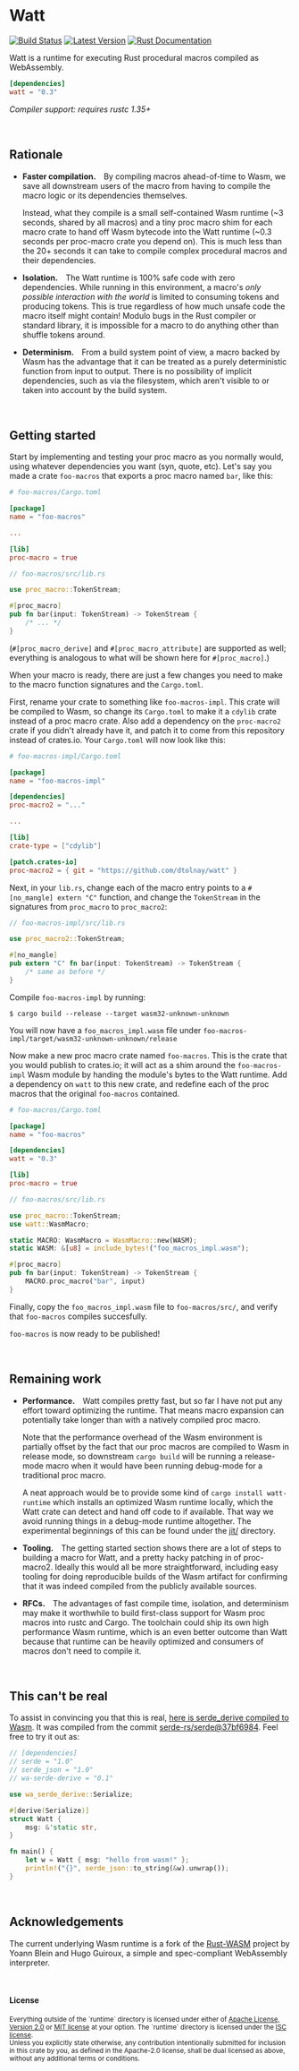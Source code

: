 Watt
====

[![Build Status](https://api.travis-ci.com/dtolnay/watt.svg?branch=master)](https://travis-ci.com/dtolnay/watt)
[![Latest Version](https://img.shields.io/crates/v/watt.svg)](https://crates.io/crates/watt)
[![Rust Documentation](https://img.shields.io/badge/api-rustdoc-blue.svg)](https://docs.rs/watt)

Watt is a runtime for executing Rust procedural macros compiled as WebAssembly.

```toml
[dependencies]
watt = "0.3"
```

*Compiler support: requires rustc 1.35+*

<br>

## Rationale

- **Faster compilation.**&emsp;By compiling macros ahead-of-time to Wasm, we
  save all downstream users of the macro from having to compile the macro logic
  or its dependencies themselves.

  Instead, what they compile is a small self-contained Wasm runtime (~3 seconds,
  shared by all macros) and a tiny proc macro shim for each macro crate to hand
  off Wasm bytecode into the Watt runtime (~0.3 seconds per proc-macro crate you
  depend on). This is much less than the 20+ seconds it can take to compile
  complex procedural macros and their dependencies.

- **Isolation.**&emsp;The Watt runtime is 100% safe code with zero dependencies.
  While running in this environment, a macro's *only possible interaction with
  the world* is limited to consuming tokens and producing tokens. This is true
  regardless of how much unsafe code the macro itself might contain! Modulo bugs
  in the Rust compiler or standard library, it is impossible for a macro to do
  anything other than shuffle tokens around.

- **Determinism.**&emsp;From a build system point of view, a macro backed by
  Wasm has the advantage that it can be treated as a purely deterministic
  function from input to output. There is no possibility of implicit
  dependencies, such as via the filesystem, which aren't visible to or taken
  into account by the build system.

<br>

## Getting started

Start by implementing and testing your proc macro as you normally would, using
whatever dependencies you want (syn, quote, etc). Let's say you made a crate
`foo-macros` that exports a proc macro named `bar`, like this:

```toml
# foo-macros/Cargo.toml

[package]
name = "foo-macros"

...

[lib]
proc-macro = true
```

```rust
// foo-macros/src/lib.rs

use proc_macro::TokenStream;

#[proc_macro]
pub fn bar(input: TokenStream) -> TokenStream {
    /* ... */
}
```

(`#[proc_macro_derive]` and `#[proc_macro_attribute]` are supported as well;
everything is analogous to what will be shown here for `#[proc_macro]`.)

When your macro is ready, there are just a few changes you need to make to
the macro function signatures and the `Cargo.toml`.

First, rename your crate to something like `foo-macros-impl`.
This crate will be compiled to Wasm, so change its `Cargo.toml` to make it
a `cdylib` crate instead of a proc macro crate. Also add a dependency on
the `proc-macro2` crate if you didn't already have it, and patch it to
come from this repository instead of crates.io. Your `Cargo.toml` will now
look like this:

```toml
# foo-macros-impl/Cargo.toml

[package]
name = "foo-macros-impl"

[dependencies]
proc-macro2 = "..."

...

[lib]
crate-type = ["cdylib"]

[patch.crates-io]
proc-macro2 = { git = "https://github.com/dtolnay/watt" }
```

Next, in your `lib.rs`, change each of the macro entry points to
a `#[no_mangle] extern "C"` function, and change the `TokenStream` in
the signatures from `proc_macro` to `proc_macro2`:

```rust
// foo-macros-impl/src/lib.rs

use proc_macro2::TokenStream;

#[no_mangle]
pub extern "C" fn bar(input: TokenStream) -> TokenStream {
    /* same as before */
}
```

Compile `foo-macros-impl` by running:

```console
$ cargo build --release --target wasm32-unknown-unknown
```

You will now have a `foo_macros_impl.wasm` file under
`foo-macros-impl/target/wasm32-unknown-unknown/release`

Now make a new proc macro crate named `foo-macros`. This is the crate that
you would publish to crates.io; it will act as a shim around
the `foo-macros-impl` Wasm module by handing the module's bytes to
the Watt runtime. Add a dependency on `watt` to this new crate, and redefine
each of the proc macros that the original `foo-macros` contained.

```toml
# foo-macros/Cargo.toml

[package]
name = "foo-macros"

[dependencies]
watt = "0.3"

[lib]
proc-macro = true
```

```rust
// foo-macros/src/lib.rs

use proc_macro::TokenStream;
use watt::WasmMacro;

static MACRO: WasmMacro = WasmMacro::new(WASM);
static WASM: &[u8] = include_bytes!("foo_macros_impl.wasm");

#[proc_macro]
pub fn bar(input: TokenStream) -> TokenStream {
    MACRO.proc_macro("bar", input)
}
```

Finally, copy the `foo_macros_impl.wasm` file to `foo-macros/src/`,
and verify that `foo-macros` compiles succesfully.

`foo-macros` is now ready to be published!

<br>

## Remaining work

- **Performance.**&emsp;Watt compiles pretty fast, but so far I have not put any
  effort toward optimizing the runtime. That means macro expansion can
  potentially take longer than with a natively compiled proc macro.

  Note that the performance overhead of the Wasm environment is partially offset
  by the fact that our proc macros are compiled to Wasm in release mode, so
  downstream `cargo build` will be running a release-mode macro when it would
  have been running debug-mode for a traditional proc macro.

  A neat approach would be to provide some kind of `cargo install watt-runtime`
  which installs an optimized Wasm runtime locally, which the Watt crate can
  detect and hand off code to if available. That way we avoid running things in
  a debug-mode runtime altogether. The experimental beginnings of this can be
  found under the [jit/](jit) directory.

- **Tooling.**&emsp;The getting started section shows there are a lot of steps
  to building a macro for Watt, and a pretty hacky patching in of proc-macro2.
  Ideally this would all be more straightforward, including easy tooling for
  doing reproducible builds of the Wasm artifact for confirming that it was
  indeed compiled from the publicly available sources.

- **RFCs.**&emsp;The advantages of fast compile time, isolation, and determinism
  may make it worthwhile to build first-class support for Wasm proc macros into
  rustc and Cargo. The toolchain could ship its own high performance Wasm
  runtime, which is an even better outcome than Watt because that runtime can be
  heavily optimized and consumers of macros don't need to compile it.

<br>

## This can't be real

To assist in convincing you that this is real, [here is serde\_derive compiled
to Wasm][wa-serde-derive]. It was compiled from the commit
[serde-rs/serde@37bf6984][commit]. Feel free to try it out as:

[wa-serde-derive]: https://crates.io/crates/wa-serde-derive
[commit]: https://github.com/serde-rs/serde/commit/37bf69847ca5144e1277038be99ec1fcff378cc9

```rust
// [dependencies]
// serde = "1.0"
// serde_json = "1.0"
// wa-serde-derive = "0.1"

use wa_serde_derive::Serialize;

#[derive(Serialize)]
struct Watt {
    msg: &'static str,
}

fn main() {
    let w = Watt { msg: "hello from wasm!" };
    println!("{}", serde_json::to_string(&w).unwrap());
}
```

<br>

## Acknowledgements

The current underlying Wasm runtime is a fork of the [Rust-WASM] project by
Yoann Blein and Hugo Guiroux, a simple and spec-compliant WebAssembly
interpreter.

[Rust-WASM]: https://github.com/yblein/rust-wasm

<br>

#### License

<sup>
Everything outside of the `runtime` directory is licensed under either of <a
href="LICENSE-APACHE">Apache License, Version 2.0</a> or <a
href="LICENSE-MIT">MIT license</a> at your option. The `runtime` directory is
licensed under the <a href="runtime/LICENSE_ISC">ISC license</a>.
</sup>

<br>

<sub>
Unless you explicitly state otherwise, any contribution intentionally submitted
for inclusion in this crate by you, as defined in the Apache-2.0 license, shall
be dual licensed as above, without any additional terms or conditions.
</sub>
